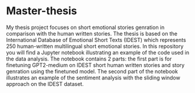 # Master-thesis
My thesis project focuses on short emotional stories genration in comparison with the human written stories. The thesis is based on the International Database of Emotional Short Texts (IDEST) which represents 250 human-written multilingual short emotional stories. In this repository you will find a Jupyter notebook illustrating an example of the code used in the data analysis. The notebook contains 2 parts: the first part is for finetuning GPT2-medium on IDEST short human written stories and story genration using the finetuned model. The second part of the notebook illustrates an example of the sentiment analysis with the sliding window approach on the IDEST dataset. 
